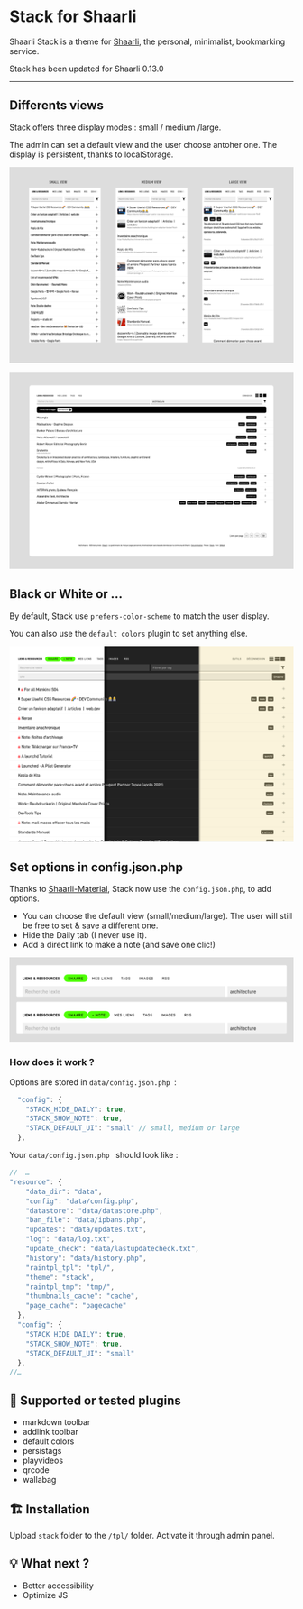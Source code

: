 # Stack for Shaarli
Shaarli Stack is a theme for [Shaarli](https://github.com/shaarli/Shaarli), the personal, minimalist, bookmarking service.

Stack has been updated for Shaarli 0.13.0


---

## Differents views
Stack offers three display modes : small / medium /large.

The admin can set a default view and the user choose antoher one. The display is persistent, thanks to localStorage.


![Screenshots of Shaarli Stack](screenshots/stack_sml.png "3 screenshots of Shaarli Stack")

![Screenshots of Shaarli Stack](screenshots/stack_desktop.png "3 screenshots of Shaarli Stack")

## Black or White or …
By default, Stack use `prefers-color-scheme` to match the user display.

You can also use the `default colors` plugin to set anything else.

![Screenshots of Shaarli Stack](screenshots/stack_colors.png "Stack with different colors")

## Set options in config.json.php


Thanks to [Shaarli-Material](https://github.com/kalvn/Shaarli-Material/), Stack now use the `config.json.php`,
to add options.

- You can choose the default view (small/medium/large). The user will still be free to set & save a different one.
- Hide the Daily tab (I never use it).
- Add a direct link to make a note (and save one clic!)

![Screenshots of Shaarli Stack](screenshots/stack_options.png "Stack navigation bar with different options")


### How does it work ?
Options are stored in `data/config.json.php `: 

```js
  "config": {
    "STACK_HIDE_DAILY": true,
    "STACK_SHOW_NOTE": true,
    "STACK_DEFAULT_UI": "small" // small, medium or large
  },
```

Your `data/config.json.php ` should look like : 

```js
//  …
"resource": {
    "data_dir": "data",
    "config": "data/config.php",
    "datastore": "data/datastore.php",
    "ban_file": "data/ipbans.php",
    "updates": "data/updates.txt",
    "log": "data/log.txt",
    "update_check": "data/lastupdatecheck.txt",
    "history": "data/history.php",
    "raintpl_tpl": "tpl/",
    "theme": "stack",
    "raintpl_tmp": "tmp/",
    "thumbnails_cache": "cache",
    "page_cache": "pagecache"
  },
  "config": {
    "STACK_HIDE_DAILY": true,
    "STACK_SHOW_NOTE": true,
    "STACK_DEFAULT_UI": "small"
  },
//…
```


## 🧩 Supported or tested plugins

* markdown toolbar
* addlink toolbar
* default colors
* persistags
* playvideos
* qrcode
* wallabag

## 🏗 Installation

Upload `stack` folder to the `/tpl/` folder.
Activate it through admin panel.

## 💡 What next ?

*  Better accessibility
*  Optimize JS